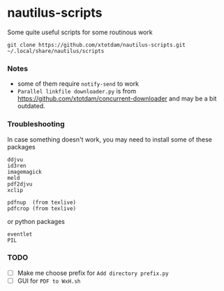 # nautilus-scripts

Some quite useful scripts for some routinous work

`git clone https://github.com/xtotdam/nautilus-scripts.git ~/.local/share/nautilus/scripts`


### Notes

* some of them require `notify-send` to work
* `Parallel linkfile downloader.py` is from https://github.com/xtotdam/concurrent-downloader and may be a bit outdated.

### Troubleshooting

In case something doesn't work, you may need to install some of these packages

```
ddjvu
id3ren
imagemagick
meld
pdf2djvu
xclip

pdfnup	(from texlive)
pdfcrop	(from texlive)
```

or python packages

```
eventlet
PIL
```

### TODO
* [ ] Make me choose prefix for `Add directory prefix.py`
* [ ] GUI for `PDF to WxH.sh`
